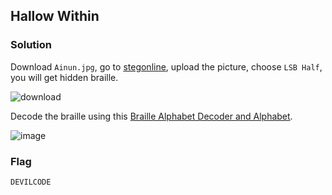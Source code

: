 ## Hallow Within

### Solution

Download `Ainun.jpg`, go to [stegonline](https://stegonline.georgeom.net/upload), upload the picture, choose `LSB Half`, you will get hidden braille.

![download](https://github.com/0hanif0/rAKSASA2023CTF-Writeups/assets/23289982/1c62d382-8660-44aa-a075-d5bba0cf2a61)

Decode the braille using this [Braille Alphabet Decoder and Alphabet](https://www.boxentriq.com/code-breaking/braille-alphabet).

![image](https://github.com/0hanif0/rAKSASA2023CTF-Writeups/assets/23289982/4b0b6579-9186-4560-8794-4d002d9e247c)

### Flag
`DEVILCODE`
